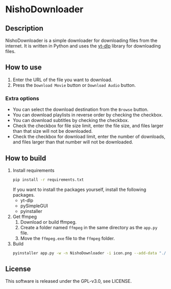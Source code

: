 # NishoDownloader
## Description
NishoDownloader is a simple downloader for downloading files from the internet.
It is written in Python and uses the [yt-dlp](https://github.com/yt-dlp/yt-dlp) library for downloading files.

## How to use
1. Enter the URL of the file you want to download.
1. Press the `Download Movie` button or `Download Audio` button.

### Extra options
- You can select the download destination from the `Browse` button.
- You can download playlists in reverse order by checking the checkbox.
- You can download subtitles by checking the checkbox.
- Check the checkbox for file size limit, enter the file size, and files larger than that size will not be downloaded.
- Check the checkbox for download limit, enter the number of downloads, and files larger than that number will not be downloaded.

## How to build
1. Install requirements
    ```bash
    pip install -r requirements.txt
    ```
    If you want to install the packages yourself, install the following packages.
    - yt-dlp
    - pySimpleGUI
    - pyinstaller
2. Get ffmpeg
   1. Download or build ffmpeg.
   2. Create a folder named `ffmpeg` in the same directory as the `app.py` file.
   3. Move the `ffmpeg.exe` file to the `ffmpeg` folder.
3. Build
    ```bash
    pyinstaller app.py -w -n NishoDownloader -i icon.png --add-data "./ffmpeg;./ffmpeg"
    ```

## License
This software is released under the GPL-v3.0, see LICENSE.